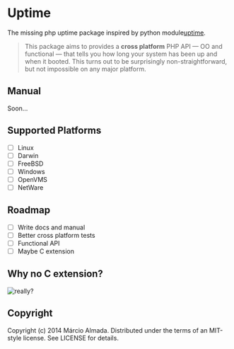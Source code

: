 Uptime
==================

The missing php uptime package inspired by
python module[uptime](https://pythonhosted.org/uptime/#module-uptime).

> This package aims to provides a **cross platform** PHP API — OO and functional — that tells you
> how long your system has been up and when it booted. This turns out to be surprisingly
> non-straightforward, but not impossible on any major platform.

## Manual

Soon...

## Supported Platforms

- [ ] Linux
- [ ] Darwin
- [ ] FreeBSD
- [ ] Windows
- [ ] OpenVMS
- [ ] NetWare

## Roadmap

- [ ] Write docs and manual
- [ ] Better cross platform tests
- [ ] Functional API
- [ ] Maybe C extension

## Why no C extension?

![really?](http://24.media.tumblr.com/75bd152960daf4503facb873ddc103fc/tumblr_mxlnrehJq01sm3z2xo1_500.gif)

## Copyright

Copyright (c) 2014 Márcio Almada. Distributed under the terms of an MIT-style license.
See LICENSE for details.
